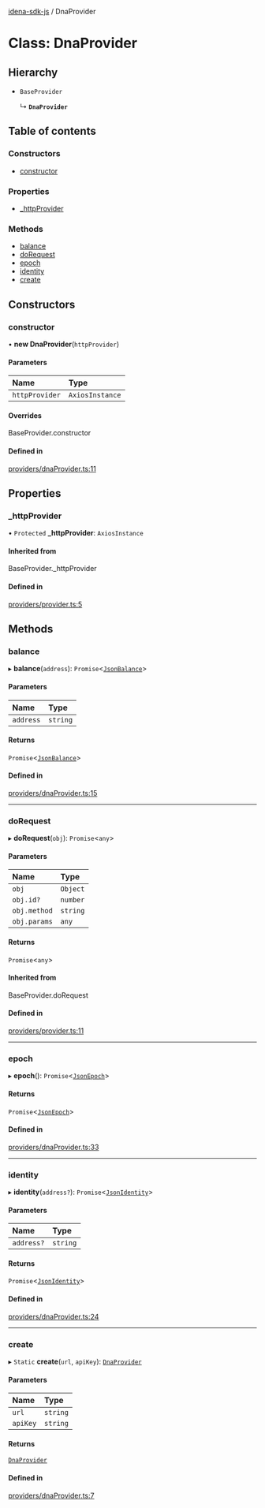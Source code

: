 [idena-sdk-js](../README.md) / DnaProvider

# Class: DnaProvider

## Hierarchy

- `BaseProvider`

  ↳ **`DnaProvider`**

## Table of contents

### Constructors

- [constructor](DnaProvider.md#constructor)

### Properties

- [\_httpProvider](DnaProvider.md#_httpprovider)

### Methods

- [balance](DnaProvider.md#balance)
- [doRequest](DnaProvider.md#dorequest)
- [epoch](DnaProvider.md#epoch)
- [identity](DnaProvider.md#identity)
- [create](DnaProvider.md#create)

## Constructors

### constructor

• **new DnaProvider**(`httpProvider`)

#### Parameters

| Name | Type |
| :------ | :------ |
| `httpProvider` | `AxiosInstance` |

#### Overrides

BaseProvider.constructor

#### Defined in

[providers/dnaProvider.ts:11](https://github.com/idena-network/idena-sdk-js/blob/master/src/providers/dnaProvider.ts#L11)

## Properties

### \_httpProvider

• `Protected` **\_httpProvider**: `AxiosInstance`

#### Inherited from

BaseProvider.\_httpProvider

#### Defined in

[providers/provider.ts:5](https://github.com/idena-network/idena-sdk-js/blob/master/src/providers/provider.ts#L5)

## Methods

### balance

▸ **balance**(`address`): `Promise`<[`JsonBalance`](JsonBalance.md)\>

#### Parameters

| Name | Type |
| :------ | :------ |
| `address` | `string` |

#### Returns

`Promise`<[`JsonBalance`](JsonBalance.md)\>

#### Defined in

[providers/dnaProvider.ts:15](https://github.com/idena-network/idena-sdk-js/blob/master/src/providers/dnaProvider.ts#L15)

___

### doRequest

▸ **doRequest**(`obj`): `Promise`<`any`\>

#### Parameters

| Name | Type |
| :------ | :------ |
| `obj` | `Object` |
| `obj.id?` | `number` |
| `obj.method` | `string` |
| `obj.params` | `any` |

#### Returns

`Promise`<`any`\>

#### Inherited from

BaseProvider.doRequest

#### Defined in

[providers/provider.ts:11](https://github.com/idena-network/idena-sdk-js/blob/master/src/providers/provider.ts#L11)

___

### epoch

▸ **epoch**(): `Promise`<[`JsonEpoch`](JsonEpoch.md)\>

#### Returns

`Promise`<[`JsonEpoch`](JsonEpoch.md)\>

#### Defined in

[providers/dnaProvider.ts:33](https://github.com/idena-network/idena-sdk-js/blob/master/src/providers/dnaProvider.ts#L33)

___

### identity

▸ **identity**(`address?`): `Promise`<[`JsonIdentity`](JsonIdentity.md)\>

#### Parameters

| Name | Type |
| :------ | :------ |
| `address?` | `string` |

#### Returns

`Promise`<[`JsonIdentity`](JsonIdentity.md)\>

#### Defined in

[providers/dnaProvider.ts:24](https://github.com/idena-network/idena-sdk-js/blob/master/src/providers/dnaProvider.ts#L24)

___

### create

▸ `Static` **create**(`url`, `apiKey`): [`DnaProvider`](DnaProvider.md)

#### Parameters

| Name | Type |
| :------ | :------ |
| `url` | `string` |
| `apiKey` | `string` |

#### Returns

[`DnaProvider`](DnaProvider.md)

#### Defined in

[providers/dnaProvider.ts:7](https://github.com/idena-network/idena-sdk-js/blob/master/src/providers/dnaProvider.ts#L7)
